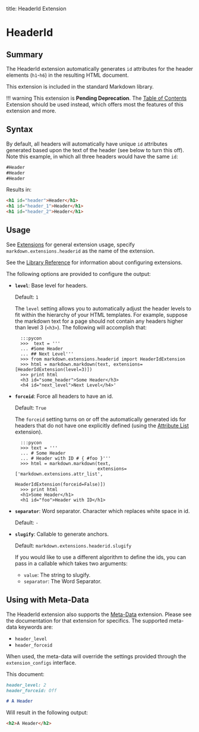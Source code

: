 title: HeaderId Extension

HeaderId
========

Summary
-------

The HeaderId extension automatically generates `id` attributes for the header
elements (`h1`-`h6`) in the resulting HTML document.

This extension is included in the standard Markdown library.

!!! warning
    This extension is **Pending Deprecation**. The [Table of Contents][toc]
    Extension should be used instead, which offers most the features of this
    extension and more.

[toc]: toc.md

Syntax
------

By default, all headers will automatically have unique `id` attributes
generated based upon the text of the header (see below to turn this off).
Note this example, in which all three headers would have the same `id`:

```md
#Header
#Header
#Header
```

Results in:

```html
<h1 id="header">Header</h1>
<h1 id="header_1">Header</h1>
<h1 id="header_2">Header</h1>
```

Usage
-----

See [Extensions](index.md) for general extension usage, specify
`markdown.extensions.headerid` as the name of the extension.

See the [Library Reference](../reference.md#extensions) for information about
configuring extensions.

The following options are provided to configure the output:

* **`level`**: Base level for headers.

    Default: `1`

    The `level` setting allows you to automatically adjust the header levels to
    fit within the hierarchy of your HTML templates. For example, suppose the
    markdown text for a page should not contain any headers higher than level 3
    (`<h3>`). The following will accomplish that:

        :::pycon
        >>>  text = '''
        ... #Some Header
        ... ## Next Level'''
        >>> from markdown.extensions.headerid import HeaderIdExtension
        >>> html = markdown.markdown(text, extensions=[HeaderIdExtension(level=3)])
        >>> print html
        <h3 id="some_header">Some Header</h3>
        <h4 id="next_level">Next Level</h4>'

* **`forceid`**: Force all headers to have an id.

    Default: `True`

    The `forceid` setting turns on or off the automatically generated ids for
    headers that do not have one explicitly defined (using the
    [Attribute List](attr_list.md) extension).

        :::pycon
        >>> text = '''
        ... # Some Header
        ... # Header with ID # { #foo }'''
        >>> html = markdown.markdown(text,
                                     extensions=['markdown.extensions.attr_list',
                                                 HeaderIdExtension(forceid=False)])
        >>> print html
        <h1>Some Header</h1>
        <h1 id="foo">Header with ID</h1>

* **`separator`**: Word separator. Character which replaces white space in id.

    Default: `-`

* **`slugify`**: Callable to generate anchors.

    Default: `markdown.extensions.headerid.slugify`

    If you would like to use a different algorithm to define the ids, you can
    pass in a callable which takes two arguments:

    * `value`: The string to slugify.
    * `separator`: The Word Separator.

Using with Meta-Data
--------------------

The HeaderId extension also supports the [Meta-Data](meta_data.md) extension.
Please see the documentation for that extension for specifics. The supported
meta-data keywords are:

* `header_level`
* `header_forceid`

When used, the meta-data will override the settings provided through the  
`extension_configs` interface.

This document:

```md
header_level: 2
header_forceid: Off

# A Header
```

Will result in the following output:

```html
<h2>A Header</h2>
```
